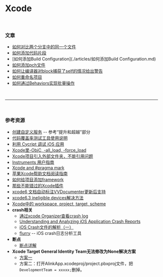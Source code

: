 # Xcode

<br>

### 文章

* [如何对比两个分支中的同一个文件](./articles/如何对比两个分支中的同一个文件.md)
* [如何添加代码片段](./articles/如何添加代码片段.md)
* [如何添加Build Configuration](./articles/如何添加Build Configuration.md)
* [如何添加pch文件](./articles/如何添加pch文件.md)
* [如何让编译器对block捕获了self的情况给出警告](./articles/如何让编译器对block捕获了self的情况给出警告.md)
* [如何重命名项目](./articles/如何重命名项目.md)
* [如何通过Behaviors实现批量操作](./articles/如何通过Behaviors实现批量操作.md)

<br>

***

<br>

### 参考资源

* [创建自定义服务](http://www.cocoachina.com/ios/20140731/9284.html) -- 参考“提升和超越”部分
* [代码覆盖率测试工具使用说明](https://github.com/vigossjjj/CodeCoverage4iOS/blob/master/README.md)
* [利用 Cycript 调试 iOS 应用](http://lldong.github.io/2014/03/03/embed-cycript-into-your-app-for-debugging.html)
* [Xcode里-ObjC, -all_load, -force_load](http://www.cnblogs.com/yashi88/p/3551947.html)
* [Xcode项目引入外部文件夹，不能引用问题](http://blog.csdn.net/qin2366552891/article/details/9008787)
* [Instruments 用户指南](http://www.cocoachina.com/bbs/read.php?tid=92026)
* [Xcode and #pragma mark](http://www.360doc.com/content/13/1210/22/2036337_336192229.shtml)
* [苹果Xcode帮助文档阅读指南](http://ourcoders.com/thread/show/117)
* [如何给项目添加framework](http://www.cnblogs.com/SeeMeFly/archive/2011/09/09/2172688.html)
* [那些不能错过的Xcode插件](http://www.cocoachina.com/industry/20130918/7022.html)
* [xcode6 文档自动标注VVDocumenter更新后支持](http://jingyan.baidu.com/article/c45ad29cc9e33c051653e210.html)
* [xcode6.3 ineligible devices解决方法](http://www.cocoachina.com/bbs/read.php?tid-294841.html)
* [Xcode中的 workspace, project, target, scheme](http://www.jianshu.com/p/1308a199f168)
* **crash相关**
	* [通过xcode Organizer查看crash log](http://www.cnblogs.com/max5945/p/3663966.html)
	* [Understanding and Analyzing iOS Application Crash Reports](https://developer.apple.com/library/ios/technotes/tn2151/_index.html)
	* [iOS Crash文件的解析（一）](http://www.cnblogs.com/smileEvday/p/Crash1.html)
	* [flurry](http://www.flurry.com/solutions/analytics) -- iOS crash日志分析工具
* **断点**
	* [断点详解](http://www.cocoachina.com/ios/20150805/12842.html)
* **Xcode Target General Identity Team无法修改为None解决方案**
	* [方案一](http://blog.csdn.net/jianjianyuer/article/details/45097681)
	* 方案二：打开AlinkApp.xcodeproj/project.pbxproj文件，把`DevelopmentTeam = xxxxx;`删掉。
